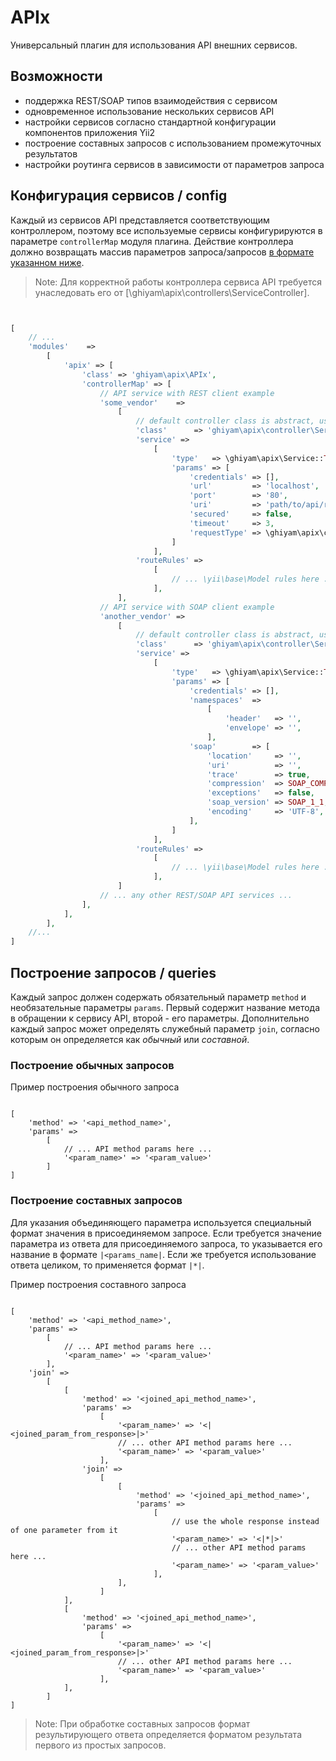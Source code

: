 # APIx
Универсальный плагин для использования API внешних сервисов.

## Возможности

- поддержка REST/SOAP типов взаимодействия с сервисом
- одновременное использование нескольких сервисов API
- настройки сервисов согласно стандартной конфигурации компонентов приложения Yii2
- построение составных запросов с использованием промежуточных результатов
- настройки роутинга сервисов в зависимости от параметров запроса


## Конфигурация сервисов / config

Каждый из сервисов API представляется соответствующим контроллером, поэтому все используемые сервисы конфигурируются в параметре `controllerMap` модуля плагина.
Действие контроллера должно возвращать массив параметров запроса/запросов [в формате указанном ниже](#queries).

> Note: Для корректной работы контроллера сервиса API требуется унаследовать его от [\ghiyam\apix\controllers\ServiceController].

```php


[
    // ...
    'modules'    =>
        [
            'apix' => [
                'class' => 'ghiyam\apix\APIx',
                'controllerMap' => [
                    // API service with REST client example
                    'some_vendor'    =>
                        [
                            // default controller class is abstract, use implementation instead
                            'class'      => 'ghiyam\apix\controller\ServiceController',
                            'service' =>
                                [
                                    'type'   => \ghiyam\apix\Service::TYPE_REST,
                                    'params' => [
                                        'credentials' => [],
                                        'url'         => 'localhost',
                                        'port'        => '80',
                                        'uri'         => 'path/to/api/root',
                                        'secured'     => false,
                                        'timeout'     => 3,
                                        'requestType' => \ghiyam\apix\client\RestClient::REQUEST_METHOD_GET
                                    ]
                                ],
                            'routeRules' =>
                                [
                                    // ... \yii\base\Model rules here ...
                                ],
                        ],
                    // API service with SOAP client example
                    'another_vendor' =>
                        [
                            // default controller class is abstract, use implementation instead
                            'class'      => 'ghiyam\apix\controller\ServiceController',
                            'service' =>
                                [
                                    'type'   => \ghiyam\apix\Service::TYPE_SOAP,
                                    'params' => [
                                        'credentials' => [],
                                        'namespaces'  =>
                                            [
                                                'header'   => '',
                                                'envelope' => '',
                                            ],
                                        'soap'        => [
                                            'location'     => '',
                                            'uri'          => '',
                                            'trace'        => true,
                                            'compression'  => SOAP_COMPRESSION_ACCEPT | SOAP_COMPRESSION_GZIP,
                                            'exceptions'   => false,
                                            'soap_version' => SOAP_1_1,
                                            'encoding'     => 'UTF-8',
                                        ],
                                    ]
                                ],
                            'routeRules' =>
                                [
                                    // ... \yii\base\Model rules here ...
                                ],
                        ]
                    // ... any other REST/SOAP API services ...
                ],
            ],
        ],
    //...
]


```


## Построение запросов / queries

Каждый запрос должен содержать обязательный параметр `method` и необязательные параметры `params`. Первый содержит название метода в обращении к сервису API, второй - его параметры.
Дополнительно каждый запрос может определять служебный параметр `join`, согласно которым он определяется как *обычный* или *составной*.

### Построение обычных запросов

Пример построения обычного запроса


```

[
    'method' => '<api_method_name>',
    'params' =>
        [
            // ... API method params here ...
            '<param_name>' => '<param_value>'
        ]
]

```

### Построение составных запросов

Для указания объединяющего параметра используется специальный формат значения в присоединяемом запросе.
Если требуется значение параметра из ответа для присоединяемого запроса, то указывается его название в формате `|<params_name|`.
Если же требуется использование ответа целиком, то применяется формат `|*|`.

Пример построения составного запроса

```

[
    'method' => '<api_method_name>',
    'params' =>
        [
            // ... API method params here ...
            '<param_name>' => '<param_value>'
        ],
    'join' =>
        [
            [
                'method' => '<joined_api_method_name>',
                'params' =>
                    [
                        '<param_name>' => '<|<joined_param_from_response>|>'
                        // ... other API method params here ...
                        '<param_name>' => '<param_value>'
                    ],
                'join' =>
                    [
                        [
                            'method' => '<joined_api_method_name>',
                            'params' =>
                                [
                                    // use the whole response instead of one parameter from it
                                    '<param_name>' => '<|*|>'
                                    // ... other API method params here ...
                                    '<param_name>' => '<param_value>'
                                ],
                        ],
                    ]
            ],
            [
                'method' => '<joined_api_method_name>',
                'params' =>
                    [
                        '<param_name>' => '<|<joined_param_from_response>|>'
                        // ... other API method params here ...
                        '<param_name>' => '<param_value>'
                    ],
            ],
        ]
]

```

> Note: При обработке составных запросов формат результирующего ответа определяется форматом результата первого из простых запросов.